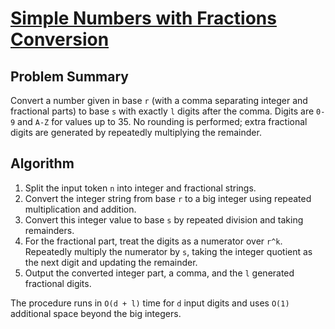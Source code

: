 # [Simple Numbers with Fractions Conversion](https://www.spoj.com/problems/TCNUMFL/)

## Problem Summary
Convert a number given in base `r` (with a comma separating integer and fractional parts) to base `s` with exactly `l` digits after the comma. Digits are `0-9` and `A-Z` for values up to 35. No rounding is performed; extra fractional digits are generated by repeatedly multiplying the remainder.

## Algorithm
1. Split the input token `n` into integer and fractional strings.
2. Convert the integer string from base `r` to a big integer using repeated multiplication and addition.
3. Convert this integer value to base `s` by repeated division and taking remainders.
4. For the fractional part, treat the digits as a numerator over `r^k`. Repeatedly multiply the numerator by `s`, taking the integer quotient as the next digit and updating the remainder.
5. Output the converted integer part, a comma, and the `l` generated fractional digits.

The procedure runs in `O(d + l)` time for `d` input digits and uses `O(1)` additional space beyond the big integers.
